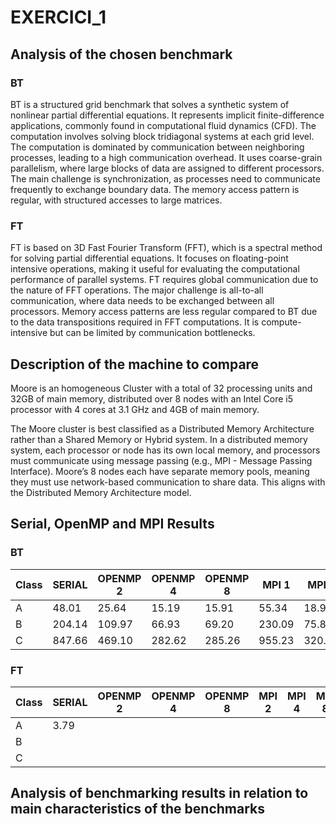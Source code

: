 # EXERCICI_1

## Analysis of the chosen benchmark

### BT
BT is a structured grid benchmark that solves a synthetic system of nonlinear partial differential equations.
It represents implicit finite-difference applications, commonly found in computational fluid dynamics (CFD).
The computation involves solving block tridiagonal systems at each grid level.
The computation is dominated by communication between neighboring processes, leading to a high communication overhead.
It uses coarse-grain parallelism, where large blocks of data are assigned to different processors.
The main challenge is synchronization, as processes need to communicate frequently to exchange boundary data.
The memory access pattern is regular, with structured accesses to large matrices.

### FT
FT is based on 3D Fast Fourier Transform (FFT), which is a spectral method for solving partial differential equations.
It focuses on floating-point intensive operations, making it useful for evaluating the computational performance of parallel systems.
FT requires global communication due to the nature of FFT operations.
The major challenge is all-to-all communication, where data needs to be exchanged between all processors.
Memory access patterns are less regular compared to BT due to the data transpositions required in FFT computations.
It is compute-intensive but can be limited by communication bottlenecks.

## Description of the machine to compare
Moore is an homogeneous Cluster with a total of 32 processing units and 32GB of main memory, distributed over 8 nodes with an Intel Core i5 processor with 4 cores at 3.1 GHz and 4GB of main memory.

The Moore cluster is best classified as a Distributed Memory Architecture rather than a Shared Memory or Hybrid system.
In a distributed memory system, each processor or node has its own local memory, and processors must communicate using message passing (e.g., MPI - Message Passing Interface).
Moore’s 8 nodes each have separate memory pools, meaning they must use network-based communication to share data.
This aligns with the Distributed Memory Architecture model.

## Serial, OpenMP and MPI Results

### BT
| Class | SERIAL | OPENMP 2 | OPENMP 4 | OPENMP 8 | MPI 1  | MPI 4  | MPI 9 | MPI 16 |
|-------|--------|----------|----------|----------|--------|--------|-------|--------|
| A     | 48.01  | 25.64    | 15.19    | 15.91    | 55.34  | 18.95  | ERROR | ERROR  |
| B     | 204.14 | 109.97   | 66.93    | 69.20    | 230.09 | 75.80  | ERROR | ERROR  |
| C     | 847.66 | 469.10   | 282.62   | 285.26   | 955.23 | 320.41 | ERROR | ERROR  |

### FT
| Class | SERIAL | OPENMP 2 | OPENMP 4 | OPENMP 8 | MPI 2 | MPI 4 | MPI 8 | MPI 16 | MPI 32 |
|-------|--------|----------|----------|----------|-------|-------|-------|--------|--------|
| A     | 3.79   |          |          |          |       |       |       |        |        |
| B     |        |          |          |          |       |       |       |        |        |
| C     |        |          |          |          |       |       |       |        |        |

## Analysis of benchmarking results in relation to main characteristics of the benchmarks
